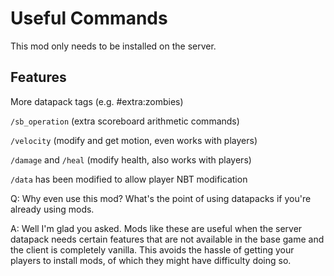 # Useful Commands

This mod only needs to be installed on the server.

## Features
More datapack tags (e.g. #extra:zombies)

`/sb_operation` (extra scoreboard arithmetic commands)

`/velocity` (modify and get motion, even works with players)

`/damage` and `/heal` (modify health, also works with players)

`/data` has been modified to allow player NBT modification

Q: Why even use this mod? What's the point of using datapacks if you're already using mods.

A: Well I'm glad you asked. Mods like these are useful when the server datapack needs certain features that are not available in the base game and the client is completely vanilla. This avoids the hassle of getting your players to install mods, of which they might have difficulty doing so.
